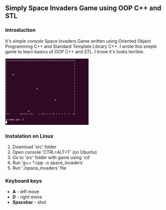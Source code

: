 ## Simply Space Invaders Game using OOP C++ and STL

### Introduction
It's simple console Space Invaders Game written using Oriented Object Programming C++ and Standard Template Library C++. I wrote this simple game to learn basics of OOP C++ and STL. I know it's looks terrible.

![sp_inv](img/space.png)

### Instalation on Linux

1. Download 'src' folder
2. Open console 'CTRL+ALT+T' (on Ubuntu)
3. Go to 'src' folder with game using 'cd'
4. Run 'g++ *.cpp -o space_invaders'
5. Run './space_invaders' file


### Keyboard keys
* **A** - left move
* **D** - right move
* **Spacebar** - shot

